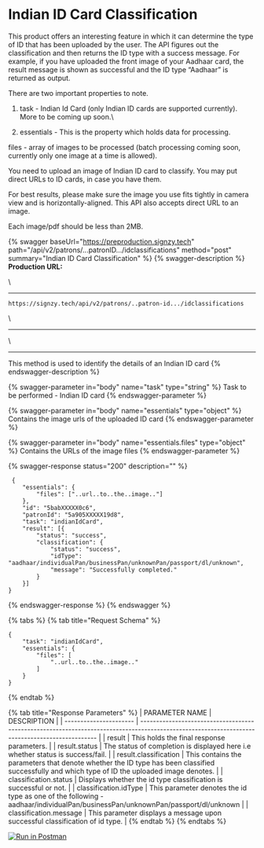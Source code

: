# Indian ID Card Classification



This product offers an interesting feature in which it can determine the type of ID that has been uploaded by the user. The API figures out the classification and then returns the ID type with a success message. For example, if you have uploaded the front image of your Aadhaar card, the result message is shown as successful and the ID type “Aadhaar” is returned as output.

There are two important properties to note.

1. task - Indian Id Card (only Indian ID cards are supported currently). More to be coming up soon.\

2. essentials - This is the property which holds data for processing.

files - array of images to be processed (batch processing coming soon, currently only one image at a time is allowed).

You need to upload an image of Indian ID card to classify. You may put direct URLs to ID cards, in case you have them.

For best results, please make sure the image you use fits tightly in camera view and is horizontally-aligned. This API also accepts direct URL to an image.

Each image/pdf should be less than 2MB.

{% swagger baseUrl="https://preproduction.signzy.tech" path="/api/v2/patrons/...patronID.../idclassifications" method="post" summary="Indian ID Card Classification" %}
{% swagger-description %}
**Production URL:**

\


 

****

 

`https://signzy.tech/api/v2/patrons/..patron-id.../idclassifications`

\


****

\


****

This method is used to identify the details of an Indian ID card
{% endswagger-description %}

{% swagger-parameter in="body" name="task" type="string" %}
Task to be performed - Indian ID card
{% endswagger-parameter %}

{% swagger-parameter in="body" name="essentials" type="object" %}
Contains the image urls of the uploaded ID card
{% endswagger-parameter %}

{% swagger-parameter in="body" name="essentials.files" type="object" %}
Contains the URLs of the image files
{% endswagger-parameter %}

{% swagger-response status="200" description="" %}
```
 {
    "essentials": {
        "files": ["..url..to..the..image.."]
    },
    "id": "5babXXXXX0c6",
    "patronId": "5a905XXXXX19d8",
    "task": "indianIdCard",
    "result": [{
        "status": "success",
        "classification": {
            "status": "success",
            "idType": "aadhaar/individualPan/businessPan/unknownPan/passport/dl/unknown",
            "message": "Successfully completed."
        }
    }]
}
```
{% endswagger-response %}
{% endswagger %}

{% tabs %}
{% tab title="Request Schema" %}
```
{
    "task": "indianIdCard",
    "essentials": {
        "files": [
            "..url..to..the..image.."
        ]
    }
}
```
{% endtab %}

{% tab title="Response Parameters" %}
| PARAMETER NAME         | DESCRIPTION                                                                                                                                    |
| ---------------------- | ---------------------------------------------------------------------------------------------------------------------------------------------- |
| result                 | This holds the final response parameters.                                                                                                      |
| result.status          | The status of completion is displayed here i.e whether status is success/fail.                                                                 |
| result.classification  | This contains the parameters that denote whether the ID type has been classified successfully and which type of ID the uploaded image denotes. |
| classification.status  | Displays whether the id type classification is successful or not.                                                                              |
| classification.idType  | This parameter denotes the id type as one of the following - aadhaar/individualPan/businessPan/unknownPan/passport/dl/unknown                  |
| classification.message | This parameter displays a message upon successful classification of id type.                                                                   |
{% endtab %}
{% endtabs %}

&#x20;[![Run in Postman](https://run.pstmn.io/button.svg)](https://www.getpostman.com/collections/c9a764a41052ed0a975e)
